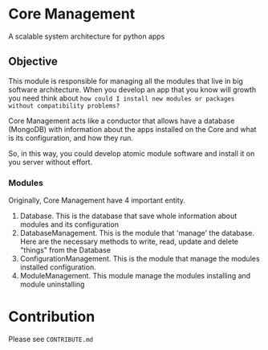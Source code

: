 # Core Management
A scalable system architecture for python apps 

## Objective

This module is responsible for managing all the modules that live in big 
software architecture. When you develop an app that you know will 
growth you need think about `how could I install new modules or packages 
without compatibility problems?`

Core Management acts like a conductor that allows have a database (MongoDB) 
with information about the apps installed on the Core and what is its 
configuration, and how they run. 

So, in this way, you could develop atomic module software and install it on 
you server without effort. 

### Modules 

Originally, Core Management have 4 important entity.

1. Database. This is the database that save whole information about modules 
and its configuration
2. DatabaseManagement. This is the module that 'manage' the database. Here 
are the necessary methods to write, read, update and delete "things" from the
 Database  
3. ConfigurationManagement. This is the module that manage the modules 
installed configuration.
4. ModuleManagement. This module manage the modules installing and 
module uninstalling

# Contribution
 
Please see `CONTRIBUTE.md`

